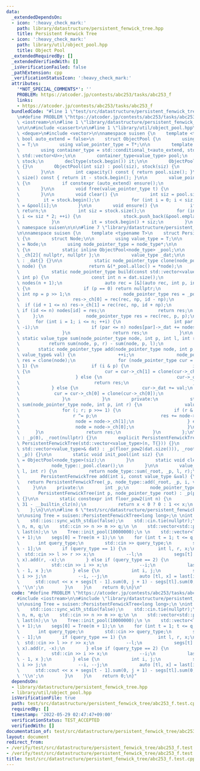 ```yaml
---
data:
  _extendedDependsOn:
  - icon: ':heavy_check_mark:'
    path: library/datastructure/persistent_fenwick_tree.hpp
    title: Persistent Fenwick Tree
  - icon: ':heavy_check_mark:'
    path: library/util/object_pool.hpp
    title: Object Pool
  _extendedRequiredBy: []
  _extendedVerifiedWith: []
  _isVerificationFailed: false
  _pathExtension: cpp
  _verificationStatusIcon: ':heavy_check_mark:'
  attributes:
    '*NOT_SPECIAL_COMMENTS*': ''
    PROBLEM: https://atcoder.jp/contests/abc253/tasks/abc253_f
    links:
    - https://atcoder.jp/contests/abc253/tasks/abc253_f
  bundledCode: "#line 1 \"test/src/datastructure/persistent_fenwick_tree/abc253_f.test.cpp\"\
    \n#define PROBLEM \"https://atcoder.jp/contests/abc253/tasks/abc253_f\"\n\n#include\
    \ <iostream>\n\n#line 1 \"library/datastructure/persistent_fenwick_tree.hpp\"\n\
    \n\n\n#include <cassert>\n\n#line 1 \"library/util/object_pool.hpp\"\n\n\n\n#include\
    \ <deque>\n#include <vector>\n\nnamespace suisen {\n    template <typename T,\
    \ bool auto_extend = false>\n    struct ObjectPool {\n        using value_type\
    \ = T;\n        using value_pointer_type = T*;\n\n        template <typename U>\n\
    \        using container_type = std::conditional_t<auto_extend, std::deque<U>,\
    \ std::vector<U>>;\n\n        container_type<value_type> pool;\n        container_type<value_pointer_type>\
    \ stock;\n        decltype(stock.begin()) it;\n\n        ObjectPool() : ObjectPool(0)\
    \ {}\n        ObjectPool(int siz) : pool(siz), stock(siz) {\n            clear();\n\
    \        }\n\n        int capacity() const { return pool.size(); }\n        int\
    \ size() const { return it - stock.begin(); }\n\n        value_pointer_type alloc()\
    \ {\n            if constexpr (auto_extend) ensure();\n            return *it++;\n\
    \        }\n\n        void free(value_pointer_type t) {\n            *--it = t;\n\
    \        }\n\n        void clear() {\n            int siz = pool.size();\n   \
    \         it = stock.begin();\n            for (int i = 0; i < siz; i++) stock[i]\
    \ = &pool[i];\n        }\n\n        void ensure() {\n            if (it != stock.end())\
    \ return;\n            int siz = stock.size();\n            for (int i = siz;\
    \ i <= siz * 2; ++i) {\n                stock.push_back(&pool.emplace_back());\n\
    \            }\n            it = stock.begin() + siz;\n        }\n    };\n} //\
    \ namespace suisen\n\n\n#line 7 \"library/datastructure/persistent_fenwick_tree.hpp\"\
    \n\nnamespace suisen {\n    template <typename T>\n    struct PersistentFenwickTree\
    \ {\n        struct Node;\n\n        using value_type = T;\n\n        using node_type\
    \ = Node;\n        using node_pointer_type = node_type*;\n\n        struct Node\
    \ {\n            static inline ObjectPool<node_type> _pool;\n\n            node_pointer_type\
    \ _ch[2]{ nullptr, nullptr };\n            value_type _dat;\n\n            Node()\
    \ : _dat{} {}\n\n            static node_pointer_type clone(node_pointer_type\
    \ node) {\n                return &(*_pool.alloc() = *node);\n            }\n\n\
    \            static node_pointer_type build(const std::vector<value_type> &dat,\
    \ int p) {\n                const int n = dat.size();\n                std::vector<node_pointer_type>\
    \ nodes(n + 1);\n                auto rec = [&](auto rec, int p, int id) -> node_pointer_type\
    \ {\n                    if (p == 0) return nullptr;\n                    const\
    \ int np = p >> 1;\n                    node_pointer_type res = _pool.alloc();\n\
    \                    res->_ch[0] = rec(rec, np, id - np);\n                  \
    \  if (id + 1 <= n) res->_ch[1] = rec(rec, np, id + np);\n                   \
    \ if (id <= n) nodes[id] = res;\n                    return res;\n           \
    \     };\n                node_pointer_type res = rec(rec, p, p);\n          \
    \      for (int i = 1; i <= n; ++i) {\n                    int par = i + (i &\
    \ -i);\n                    if (par <= n) nodes[par]->_dat += nodes[i]->_dat;\n\
    \                }\n                return res;\n            }\n\n           \
    \ static value_type sum(node_pointer_type node, int p, int l, int r) {\n     \
    \           return sum(node, p, r) - sum(node, p, l);\n            }\n\n     \
    \       static node_pointer_type add(node_pointer_type node, int p, int i, const\
    \ value_type& val) {\n                ++i;\n                node_pointer_type\
    \ res = clone(node);\n                for (node_pointer_type cur = res;; p >>=\
    \ 1) {\n                    if (i & p) {\n                        if (i ^= p)\
    \ {\n                            cur = cur->_ch[1] = clone(cur->_ch[1]);\n   \
    \                     } else {\n                            cur->_dat += val;\n\
    \                            return res;\n                        }\n        \
    \            } else {\n                        cur->_dat += val;\n           \
    \             cur = cur->_ch[0] = clone(cur->_ch[0]);\n                    }\n\
    \                }\n            }\n        private:\n            static value_type\
    \ sum(node_pointer_type node, int p, int r) {\n                value_type res{};\n\
    \                for (; r; p >>= 1) {\n                    if (r & p) {\n    \
    \                    r ^= p;\n                        res += node->_dat;\n   \
    \                     node = node->_ch[1];\n                    } else {\n   \
    \                     node = node->_ch[0];\n                    }\n          \
    \      }\n                return res;\n            }\n        };\n\n        PersistentFenwickTree()\
    \ : _p(0), _root(nullptr) {}\n        explicit PersistentFenwickTree(int n) :\
    \ PersistentFenwickTree(std::vector<value_type>(n, T{})) {}\n        PersistentFenwickTree(const\
    \ std::vector<value_type>& dat) : _p(floor_pow2(dat.size())), _root(node_type::build(dat,\
    \ _p)) {}\n\n        static void init_pool(int siz) {\n            node_type::_pool\
    \ = ObjectPool<node_type>(siz);\n        }\n        static void clear_pool() {\n\
    \            node_type::_pool.clear();\n        }\n\n        value_type sum(int\
    \ l, int r) {\n            return node_type::sum(_root, _p, l, r);\n        }\n\
    \        PersistentFenwickTree add(int i, const value_type &val) {\n         \
    \   return PersistentFenwickTree(_p, node_type::add(_root, _p, i, val));\n   \
    \     }\n\n    private:\n        int _p;\n        node_pointer_type _root;\n \
    \       PersistentFenwickTree(int p, node_pointer_type root) : _p(p), _root(root)\
    \ {}\n\n        static constexpr int floor_pow2(int n) {\n            int x =\
    \ 31 - __builtin_clz(n);\n            return x < 0 ? 0 : 1 << x;\n        }\n\
    \    };\n}\n\n\n#line 6 \"test/src/datastructure/persistent_fenwick_tree/abc253_f.test.cpp\"\
    \n\nusing Tree = suisen::PersistentFenwickTree<long long>;\n \nint main() {\n\
    \    std::ios::sync_with_stdio(false);\n    std::cin.tie(nullptr);\n\n    int\
    \ n, m, q;\n    std::cin >> n >> m >> q;\n \n    std::vector<std::pair<int, int>>\
    \ last(n);\n \n    Tree::init_pool(10000000);\n \n    std::vector<Tree> segs(q\
    \ + 1);\n    segs[0] = Tree(m + 1);\n \n    for (int t = 1; t <= q; ++t) {\n \
    \       int query_type;\n        std::cin >> query_type;\n        segs[t] = segs[t\
    \ - 1];\n        if (query_type == 1) {\n            int l, r, x;\n          \
    \  std::cin >> l >> r >> x;\n            --l;\n            segs[t] = segs[t].add(l,\
    \ x).add(r, -x);\n        } else if (query_type == 2) {\n            int i, x;\n\
    \            std::cin >> i >> x;\n            --i;\n            last[i] = { t\
    \ - 1, x };\n        } else {\n            int i, j;\n            std::cin >>\
    \ i >> j;\n            --i, --j;\n            auto [tl, x] = last[i];\n      \
    \      std::cout << x + segs[t - 1].sum(0, j + 1) - segs[tl].sum(0, j + 1) <<\
    \ '\\n';\n        }\n    }\n    return 0;\n}\n"
  code: "#define PROBLEM \"https://atcoder.jp/contests/abc253/tasks/abc253_f\"\n\n\
    #include <iostream>\n\n#include \"library/datastructure/persistent_fenwick_tree.hpp\"\
    \n\nusing Tree = suisen::PersistentFenwickTree<long long>;\n \nint main() {\n\
    \    std::ios::sync_with_stdio(false);\n    std::cin.tie(nullptr);\n\n    int\
    \ n, m, q;\n    std::cin >> n >> m >> q;\n \n    std::vector<std::pair<int, int>>\
    \ last(n);\n \n    Tree::init_pool(10000000);\n \n    std::vector<Tree> segs(q\
    \ + 1);\n    segs[0] = Tree(m + 1);\n \n    for (int t = 1; t <= q; ++t) {\n \
    \       int query_type;\n        std::cin >> query_type;\n        segs[t] = segs[t\
    \ - 1];\n        if (query_type == 1) {\n            int l, r, x;\n          \
    \  std::cin >> l >> r >> x;\n            --l;\n            segs[t] = segs[t].add(l,\
    \ x).add(r, -x);\n        } else if (query_type == 2) {\n            int i, x;\n\
    \            std::cin >> i >> x;\n            --i;\n            last[i] = { t\
    \ - 1, x };\n        } else {\n            int i, j;\n            std::cin >>\
    \ i >> j;\n            --i, --j;\n            auto [tl, x] = last[i];\n      \
    \      std::cout << x + segs[t - 1].sum(0, j + 1) - segs[tl].sum(0, j + 1) <<\
    \ '\\n';\n        }\n    }\n    return 0;\n}"
  dependsOn:
  - library/datastructure/persistent_fenwick_tree.hpp
  - library/util/object_pool.hpp
  isVerificationFile: true
  path: test/src/datastructure/persistent_fenwick_tree/abc253_f.test.cpp
  requiredBy: []
  timestamp: '2022-05-29 02:47:47+09:00'
  verificationStatus: TEST_ACCEPTED
  verifiedWith: []
documentation_of: test/src/datastructure/persistent_fenwick_tree/abc253_f.test.cpp
layout: document
redirect_from:
- /verify/test/src/datastructure/persistent_fenwick_tree/abc253_f.test.cpp
- /verify/test/src/datastructure/persistent_fenwick_tree/abc253_f.test.cpp.html
title: test/src/datastructure/persistent_fenwick_tree/abc253_f.test.cpp
---
```

